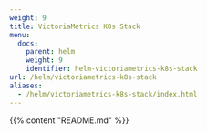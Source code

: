 ```yaml
---
weight: 9
title: VictoriaMetrics K8s Stack
menu:
  docs:
    parent: helm
    weight: 9
    identifier: helm-victoriametrics-k8s-stack
url: /helm/victoriametrics-k8s-stack
aliases:
  - /helm/victoriametrics-k8s-stack/index.html
---
```

{{% content "README.md" %}}
